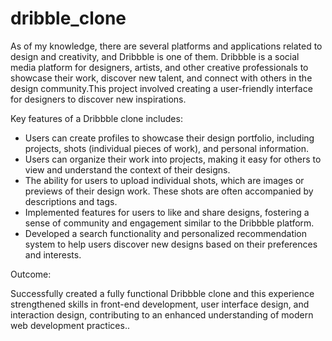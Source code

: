 # dribble_clone

As of my knowledge, there are several platforms and applications related to design and creativity, and Dribbble is one of them. Dribbble is a social media platform for designers, artists, and other creative professionals to showcase their work, discover new talent, and connect with others in the design community.This project involved creating a user-friendly interface for designers to discover new inspirations.

Key features of a Dribbble clone includes:

- Users can create profiles to showcase their design portfolio, including projects, shots (individual pieces of work), and personal information.
- Users can organize their work into projects, making it easy for others to view and understand the context of their designs.
- The ability for users to upload individual shots, which are images or previews of their design work. These shots are often accompanied by descriptions and tags.
- Implemented features for users to like and share designs, fostering a sense of community and engagement similar to the Dribbble platform.
- Developed a search functionality and personalized recommendation system to help users discover new designs based on their preferences and interests.

Outcome:

Successfully created a fully functional Dribbble clone and this experience strengthened skills in front-end development, user interface design, and interaction design, contributing to an enhanced understanding of modern web development practices..
